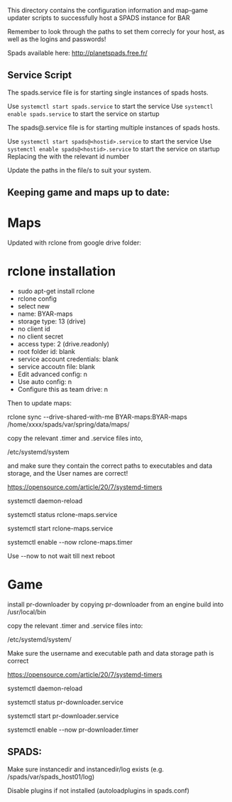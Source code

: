 This directory contains the configuration information and map-game updater scripts to successfully host a SPADS instance for BAR

Remember to look through the paths to set them correcly for your host, as well as the logins and passwords!

Spads available here: http://planetspads.free.fr/


## Service Script

The spads.service file is for starting single instances of spads hosts.

Use `systemctl start spads.service` to start the service
Use `systemctl enable spads.service` to start the service on startup

The spads@.service file is for starting multiple instances of spads hosts.

Use `systemctl start spads@<hostid>.service` to start the service
Use `systemctl enable spads@<hostid>.service` to start the service on startup
Replacing the <hostid> with the relevant id number

Update the paths in the file/s to suit your system.

## Keeping game and maps up to date:

# Maps
Updated with rclone from google drive folder:

# rclone installation

- sudo apt-get install rclone
- rclone config
- select new
- name: BYAR-maps
- storage type: 13 (drive)
- no client id
- no client secret
- access type: 2 (drive.readonly)
- root folder id: blank
- service account credentials: blank
- service accoutn file: blank
- Edit advanced config: n
- Use auto config: n
- Configure this as team drive: n
 
Then to update maps:

rclone sync --drive-shared-with-me BYAR-maps:BYAR-maps /home/xxxx/spads/var/spring/data/maps/

copy the relevant .timer and .service files into, 

/etc/systemd/system 

and make sure they contain the correct paths to executables and data storage, and the User names are correct!

https://opensource.com/article/20/7/systemd-timers

systemctl daemon-reload

systemctl status rclone-maps.service

systemctl start rclone-maps.service 

systemctl enable --now rclone-maps.timer

Use --now to not wait till next reboot

# Game

install pr-downloader by copying pr-downloader from an engine build into /usr/local/bin

copy the relevant .timer and .service files into:

/etc/systemd/system/

Make sure the username and executable path and data storage path is correct

https://opensource.com/article/20/7/systemd-timers

systemctl daemon-reload

systemctl status pr-downloader.service

systemctl start pr-downloader.service 

systemctl enable --now pr-downloader.timer

## SPADS:

Make sure instancedir and instancedir/log exists (e.g. /spads/var/spads_host01/log)

Disable plugins if not installed (autoloadplugins in spads.conf)


